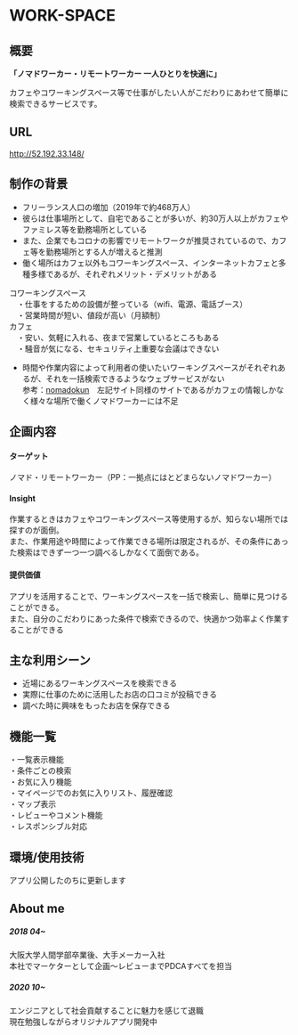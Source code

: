 # WORK-SPACE

## 概要

<b>「ノマドワーカー・リモートワーカー 一人ひとりを快適に」</b>

カフェやコワーキングスペース等で仕事がしたい人がこだわりにあわせて簡単に検索できるサービスです。

## URL

http://52.192.33.148/

## 制作の背景

* フリーランス人口の増加（2019年で約468万人）
* 彼らは仕事場所として、自宅であることが多いが、約30万人以上がカフェやファミレス等を勤務場所としている
* また、企業でもコロナの影響でリモートワークが推奨されているので、カフェ等を勤務場所とする人が増えると推測
* 働く場所はカフェ以外もコワーキングスペース、インターネットカフェと多種多様であるが、それぞれメリット・デメリットがある<br>

コワーキングスペース<br>
　・仕事をするための設備が整っている（wifi、電源、電話ブース）<br>
　・営業時間が短い、値段が高い（月額制）<br>
カフェ<br>
　・安い、気軽に入れる、夜まで営業しているところもある<br>
　・騒音が気になる、セキュリティ上重要な会議はできない<br>

* 時間や作業内容によって利用者の使いたいワーキングスペースがそれぞれあるが、それを一括検索できるようなウェブサービスがない<br>
参考：[nomadokun](https://nomadokun.com/)　左記サイト同様のサイトであるがカフェの情報しかなく様々な場所で働くノマドワーカーには不足

## 企画内容

#### ターゲット
ノマド・リモートワーカー（PP：一拠点にはとどまらないノマドワーカー）
#### Insight
作業するときはカフェやコワーキングスペース等使用するが、知らない場所では探すのが面倒。<br>
また、作業用途や時間によって作業できる場所は限定されるが、その条件にあった検索はできず一つ一つ調べるしかなくて面倒である。
#### 提供価値
アプリを活用することで、ワーキングスペースを一括で検索し、簡単に見つけることができる。<br>
また、自分のこだわりにあった条件で検索できるので、快適かつ効率よく作業することができる

## 主な利用シーン

* 近場にあるワーキングスペースを検索できる
* 実際に仕事のために活用したお店の口コミが投稿できる
* 調べた時に興味をもったお店を保存できる

## 機能一覧

・一覧表示機能<br>
・条件ごとの検索<br>
・お気に入り機能<br>
・マイページでのお気に入りリスト、履歴確認<br>
・マップ表示<br>
・レビューやコメント機能<br>
・レスポンシブル対応<br>

## 環境/使用技術

アプリ公開したのちに更新します

## About me

##### 2018 04~ 
大阪大学人間学部卒業後、大手メーカー入社<br>
本社でマーケターとして企画〜レビューまでPDCAすべてを担当

##### 2020 10~ 
エンジニアとして社会貢献することに魅力を感じて退職<br>
現在勉強しながらオリジナルアプリ開発中<br>